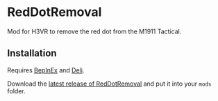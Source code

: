 # RedDotRemoval
Mod for H3VR to remove the red dot from the M1911 Tactical.

## Installation
Requires [BepInEx](https://github.com/BepInEx/BepInEx/releases/latest) and [Deli](https://github.com/Deli-Counter/Deli).

Download the [latest release of RedDotRemoval](https://github.com/Maiq-The-Dude/RedDotRemoval/releases/latest) and put it into your `mods` folder.
